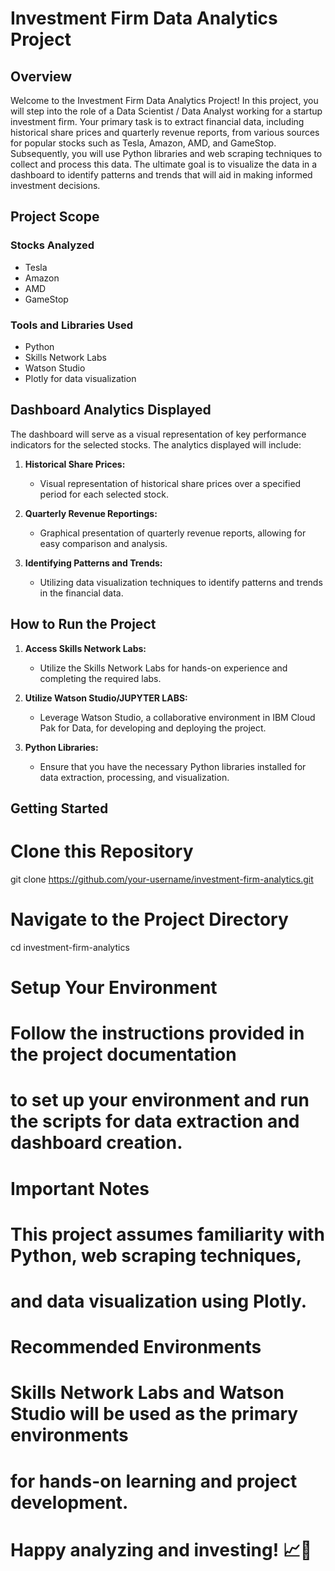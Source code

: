 # Investment Firm Data Analytics Project

## Overview

Welcome to the Investment Firm Data Analytics Project! In this project, you will step into the role of a Data Scientist / Data Analyst working for a startup investment firm. Your primary task is to extract financial data, including historical share prices and quarterly revenue reports, from various sources for popular stocks such as Tesla, Amazon, AMD, and GameStop. Subsequently, you will use Python libraries and web scraping techniques to collect and process this data. The ultimate goal is to visualize the data in a dashboard to identify patterns and trends that will aid in making informed investment decisions.

## Project Scope

### Stocks Analyzed
- Tesla
- Amazon
- AMD
- GameStop

### Tools and Libraries Used
- Python
- Skills Network Labs
- Watson Studio
- Plotly for data visualization

## Dashboard Analytics Displayed

The dashboard will serve as a visual representation of key performance indicators for the selected stocks. The analytics displayed will include:

1. **Historical Share Prices:**
   - Visual representation of historical share prices over a specified period for each selected stock.

2. **Quarterly Revenue Reportings:**
   - Graphical presentation of quarterly revenue reports, allowing for easy comparison and analysis.

3. **Identifying Patterns and Trends:**
   - Utilizing data visualization techniques to identify patterns and trends in the financial data.

## How to Run the Project

1. **Access Skills Network Labs:**
   - Utilize the Skills Network Labs for hands-on experience and completing the required labs.

2. **Utilize Watson Studio/JUPYTER LABS:**
   - Leverage Watson Studio, a collaborative environment in IBM Cloud Pak for Data, for developing and deploying the project.

3. **Python Libraries:**
   - Ensure that you have the necessary Python libraries installed for data extraction, processing, and visualization.

## Getting Started

# Clone this Repository
git clone https://github.com/your-username/investment-firm-analytics.git

# Navigate to the Project Directory
cd investment-firm-analytics

# Setup Your Environment
# Follow the instructions provided in the project documentation
# to set up your environment and run the scripts for data extraction and dashboard creation.

# Important Notes
# This project assumes familiarity with Python, web scraping techniques,
# and data visualization using Plotly.

# Recommended Environments
# Skills Network Labs and Watson Studio will be used as the primary environments
# for hands-on learning and project development.

# Happy analyzing and investing! 📈💼

